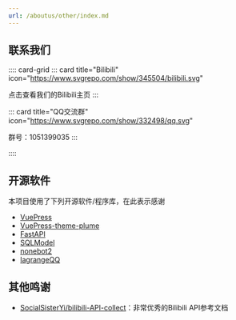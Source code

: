 ```yaml
---
url: /aboutus/other/index.md
---
```

## 联系我们

:::: card-grid
::: card title="Bilibili" icon="https://www.svgrepo.com/show/345504/bilibili.svg"

点击查看我们的Bilibili主页
:::

::: card title="QQ交流群" icon="https://www.svgrepo.com/show/332498/qq.svg"

群号：1051399035
:::

::::

## 开源软件

本项目使用了下列开源软件/程序库，在此表示感谢

* [VuePress](https://vuepress.vuejs.org/zh/)
* [VuePress-theme-plume](https://theme-plume.vuejs.press/)
* [FastAPI](https://fastapi.tiangolo.com/)
* [SQLModel](https://sqlmodel.fastapi.org.cn/)
* [nonebot2](https://nonebot.dev/)
* [lagrangeQQ](https://lagrangedev.github.io/Lagrange.Doc/v1/)

## 其他鸣谢

* [SocialSisterYi/bilibili-API-collect](https://socialsisteryi.github.io/bilibili-API-collect/)：非常优秀的Bilibili API参考文档
